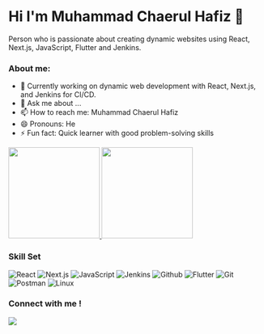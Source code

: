 # Hi I'm Muhammad Chaerul Hafiz 👋

Person who is passionate about creating dynamic websites using React, Next.js, JavaScript, Flutter and Jenkins.

### About me:

- 🌱 Currently working on dynamic web development with React, Next.js, and Jenkins for CI/CD.
- 💬 Ask me about ...
- 📫 How to reach me: Muhammad Chaerul Hafiz
- 😄 Pronouns: He
- ⚡ Fun fact: Quick learner with good problem-solving skills

</details>
<p align="left">
<a href="https://github.com/mchafiz">
  <img height="180em" src="https://github-readme-stats-eight-theta.vercel.app/api?username=mchafiz&show_icons=true&theme=nightowl&include_all_commits=true&count_private=true"/>
  <img height="180em" src="https://github-readme-stats-eight-theta.vercel.app/api/top-langs/?username=mchafiz&layout=compact&langs_count=8&theme=nightowl"/>
</a>
</p>

### Skill Set

![React](https://img.shields.io/badge/-React-61DAFB?style=for-the-badge&logo=react&logoColor=white)
![Next.js](https://img.shields.io/badge/-Next.js-000000?style=for-the-badge&logo=next.js&logoColor=white)
![JavaScript](https://img.shields.io/badge/-JavaScript-F7DF1E?style=for-the-badge&logo=javascript&logoColor=white)
![Jenkins](https://img.shields.io/badge/-Jenkins-D24939?style=for-the-badge&logo=jenkins&logoColor=white)
![Github](https://img.shields.io/badge/GitHub-100000?style=for-the-badge&logo=github&logoColor=white)
![Flutter](https://img.shields.io/badge/-Flutter-02569B?style=for-the-badge&logo=flutter&logoColor=white)
![Git](https://img.shields.io/badge/-Git-F05032?style=for-the-badge&logo=git&logoColor=white)
![Postman](https://img.shields.io/badge/-Postman-FF6C37?style=for-the-badge&logo=postman&logoColor=white)
![Linux](https://img.shields.io/badge/-Linux-FCC624?style=for-the-badge&logo=linux&logoColor=white)

### Connect with me !

<p>
    <a href="https://www.linkedin.com/in/mchaerulhafiz/" target="blank"><img src="https://img.shields.io/badge/-linkedin-181717?style=for-the-badge&logo=linkedin" /></a>
</p>

